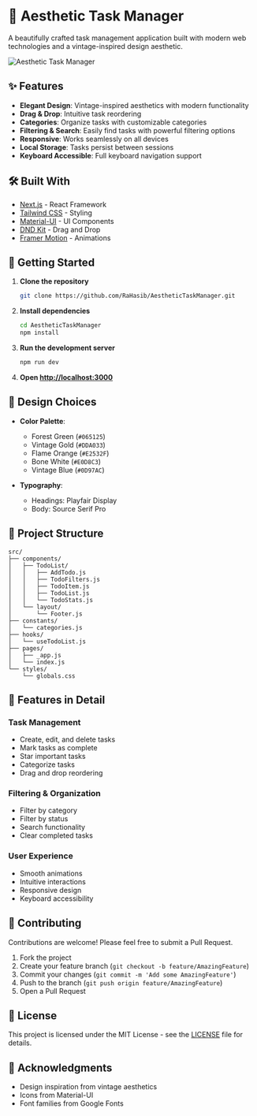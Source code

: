 # 🎯 Aesthetic Task Manager

A beautifully crafted task management application built with modern web technologies and a vintage-inspired design aesthetic.

![Aesthetic Task Manager](screenshot.png)

## ✨ Features

- **Elegant Design**: Vintage-inspired aesthetics with modern functionality
- **Drag & Drop**: Intuitive task reordering
- **Categories**: Organize tasks with customizable categories
- **Filtering & Search**: Easily find tasks with powerful filtering options
- **Responsive**: Works seamlessly on all devices
- **Local Storage**: Tasks persist between sessions
- **Keyboard Accessible**: Full keyboard navigation support

## 🛠️ Built With

- [Next.js](https://nextjs.org/) - React Framework
- [Tailwind CSS](https://tailwindcss.com/) - Styling
- [Material-UI](https://mui.com/) - UI Components
- [DND Kit](https://dndkit.com/) - Drag and Drop
- [Framer Motion](https://www.framer.com/motion/) - Animations

## 🚀 Getting Started

1. **Clone the repository**
   ```bash
   git clone https://github.com/RaHasib/AestheticTaskManager.git
   ```

2. **Install dependencies**
   ```bash
   cd AestheticTaskManager
   npm install
   ```

3. **Run the development server**
   ```bash
   npm run dev
   ```

4. **Open [http://localhost:3000](http://localhost:3000)**

## 🎨 Design Choices

- **Color Palette**:
  - Forest Green (`#065125`)
  - Vintage Gold (`#DDA033`)
  - Flame Orange (`#E2532F`)
  - Bone White (`#E0D8C3`)
  - Vintage Blue (`#0D97AC`)

- **Typography**:
  - Headings: Playfair Display
  - Body: Source Serif Pro

## 🔧 Project Structure

```
src/
├── components/
│   ├── TodoList/
│   │   ├── AddTodo.js
│   │   ├── TodoFilters.js
│   │   ├── TodoItem.js
│   │   ├── TodoList.js
│   │   └── TodoStats.js
│   └── layout/
│       └── Footer.js
├── constants/
│   └── categories.js
├── hooks/
│   └── useTodoList.js
├── pages/
│   ├── _app.js
│   └── index.js
└── styles/
    └── globals.css
```

## 📱 Features in Detail

### Task Management
- Create, edit, and delete tasks
- Mark tasks as complete
- Star important tasks
- Categorize tasks
- Drag and drop reordering

### Filtering & Organization
- Filter by category
- Filter by status
- Search functionality
- Clear completed tasks

### User Experience
- Smooth animations
- Intuitive interactions
- Responsive design
- Keyboard accessibility

## 🤝 Contributing

Contributions are welcome! Please feel free to submit a Pull Request.

1. Fork the project
2. Create your feature branch (`git checkout -b feature/AmazingFeature`)
3. Commit your changes (`git commit -m 'Add some AmazingFeature'`)
4. Push to the branch (`git push origin feature/AmazingFeature`)
5. Open a Pull Request

## 📄 License

This project is licensed under the MIT License - see the [LICENSE](LICENSE) file for details.

## 👏 Acknowledgments

- Design inspiration from vintage aesthetics
- Icons from Material-UI
- Font families from Google Fonts

